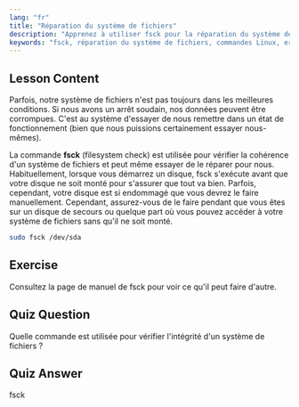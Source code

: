 ```yaml
---
lang: "fr"
title: "Réparation du système de fichiers"
description: "Apprenez à utiliser fsck pour la réparation du système de fichiers Linux et la récupération de données. Comprenez comment vérifier et corriger les erreurs de disque avec cette commande essentielle. Commencez votre parcours Linux !"
keywords: "fsck, réparation du système de fichiers, commandes Linux, erreurs de disque, récupération de données, tutoriel Linux, guide pour débutants"
---
```


## Lesson Content

Parfois, notre système de fichiers n'est pas toujours dans les meilleures conditions. Si nous avons un arrêt soudain, nos données peuvent être corrompues. C'est au système d'essayer de nous remettre dans un état de fonctionnement (bien que nous puissions certainement essayer nous-mêmes).

La commande **fsck** (filesystem check) est utilisée pour vérifier la cohérence d'un système de fichiers et peut même essayer de le réparer pour nous. Habituellement, lorsque vous démarrez un disque, fsck s'exécute avant que votre disque ne soit monté pour s'assurer que tout va bien. Parfois, cependant, votre disque est si endommagé que vous devrez le faire manuellement. Cependant, assurez-vous de le faire pendant que vous êtes sur un disque de secours ou quelque part où vous pouvez accéder à votre système de fichiers sans qu'il ne soit monté.

```bash
sudo fsck /dev/sda
```

## Exercise

Consultez la page de manuel de fsck pour voir ce qu'il peut faire d'autre.

## Quiz Question

Quelle commande est utilisée pour vérifier l'intégrité d'un système de fichiers ?

## Quiz Answer

fsck
